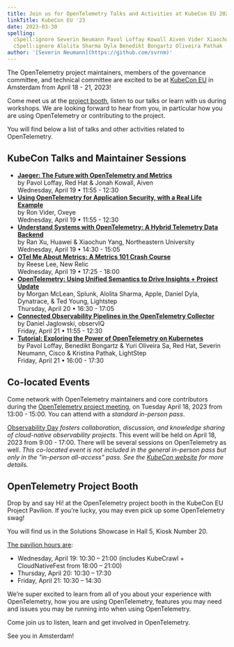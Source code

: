 ```yaml
---
title: Join us for OpenTelemetry Talks and Activities at KubeCon EU 2023
linkTitle: KubeCon EU '23
date: 2023-03-30
spelling:
  cSpell:ignore Severin Neumann Pavol Loffay Kowall Aiven Vider Xiaochun
  cSpell:ignore Alolita Sharma Dyla Benedikt Bongartz Oliveira Pathak
author: '[Severin Neumann](https://github.com/svrnm)'
---
```


The OpenTelemetry project maintainers, members of the governance committee,
and technical committee are excited to be at [KubeCon EU][] in Amsterdam from
April 18 - 21, 2023!

Come meet us at the [project booth][], listen to our talks or learn with us
during workshops. We are looking forward to hear from you, in particular how you are using
OpenTelemetry or contributing to the project.

You will find below a list of talks and other activities related to
OpenTelemetry.

## KubeCon Talks and Maintainer Sessions

- **[Jaeger: The Future with OpenTelemetry and Metrics](https://sched.co/1HySf)**<br>
  by Pavol Loffay, Red Hat & Jonah Kowall, Aiven<br> Wednesday, April 19 •
  11:55 - 12:30
- **[Using OpenTelemetry for Application Security, with a Real Life Example](https://sched.co/1HyYT)**<br>
  by Ron Vider, Oxeye<br> Wednesday, April 19 • 11:55 - 12:30
- **[Understand Systems with OpenTelemetry: A Hybrid Telemetry Data Backend](https://sched.co/1Hyb2)**<br>
  by Ran Xu, Huawei & Xiaochun Yang, Northeastern University<br> Wednesday,
  April 19 • 14:30 - 15:05
- **[OTel Me About Metrics: A Metrics 101 Crash Course](https://sched.co/1Hya1)**<br>
  by Reese Lee, New Relic<br> Wednesday, April 19 • 17:25 - 18:00
- **[OpenTelemetry: Using Unified Semantics to Drive Insights + Project Update](https://sched.co/1HyS5)**<br>
  by Morgan McLean, Splunk, Alolita Sharma, Apple, Daniel Dyla, Dynatrace, & Ted
  Young, Lightstep<br> Thursday, April 20 • 16:30 - 17:05
- **[Connected Observability Pipelines in the OpenTelemetry Collector](https://sched.co/1HyXb)**<br>
  by Daniel Jaglowski, observIQ<br> Friday, April 21 • 11:55 - 12:30
- **[Tutorial: Exploring the Power of OpenTelemetry on Kubernetes](https://sched.co/1HyZ3)**<br>
  by Pavol Loffay, Benedikt Bongartz & Yuri Oliveira Sa, Red Hat, Severin
  Neumann, Cisco & Kristina Pathak, LightStep<br> Friday, April 21 • 16:00 -
  17:30

## Co-located Events

Come network with OpenTelemetry maintainers and core contributors during 
the [OpenTelemetry project meeting](https://sched.co/1JWS7), on Tuesday April 18, 2023
from 13:00 - 15:00. You can attend with a _standard in-person pass_.

[Observability Day][] _fosters collaboration, discussion, and knowledge sharing
of cloud-native observability projects_. This event will be held on April 18,
2023 from 9:00 - 17:00. There will be several sessions on OpenTelemetry as well.
_This co-located event is not included in the general in-person pass but only in
the "in-person all-access" pass. See the
[KubeCon website](https://events.linuxfoundation.org/kubecon-cloudnativecon-europe/register/)
for more details._

## OpenTelemetry Project Booth

Drop by and say Hi! at the OpenTelemetry project booth in the KubeCon EU Project
Pavilion. If you’re lucky, you may even pick up some OpenTelemetry swag!

You will find us in the Solutions Showcase in Hall 5, Kiosk Number 20.

[The pavilion hours are][]:

- Wednesday, April 19: 10:30 – 21:00 (includes KubeCrawl + CloudNativeFest from
  18:00 – 21:00)
- Thursday, April 20: 10:30 – 17:30
- Friday, April 21: 10:30 – 14:30

We’re super excited to learn from all of you about your experience with
OpenTelemetry, how you are using OpenTelemetry, features you may need and issues
you may be running into when using OpenTelemetry.

Come join us to listen, learn and get involved in OpenTelemetry.

See you in Amsterdam!

[kubecon eu]: https://events.linuxfoundation.org/kubecon-cloudnativecon-europe/
[project booth]:
  https://events.linuxfoundation.org/kubecon-cloudnativecon-europe/program/project-engagement/#project-pavilion
[Observability Day]:
  https://events.linuxfoundation.org/kubecon-cloudnativecon-europe/co-located-events/observability-day/
[The pavilion hours are]:
  https://events.linuxfoundation.org/kubecon-cloudnativecon-europe/program/project-engagement/#project-pavilion
